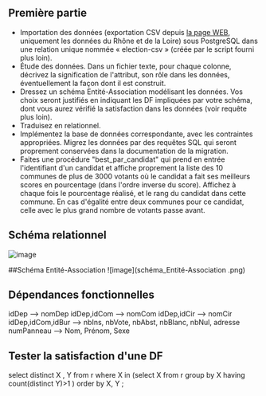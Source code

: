 ## Première partie

* Importation des données (exportation CSV depuis [la page WEB](https://public.opendatasoft.com/explore/dataset/election-presidentielle-2017-resultats-par-bureaux-de-vote-tour-1/table/?disjunctive.libelle_de_la_commune), uniquement les données du Rhône et de la Loire) sous PostgreSQL dans une relation unique nommée « election-csv » (créée par le script fourni plus loin).
* Étude des données. Dans un fichier texte, pour chaque colonne, décrivez la signification de l'attribut, son rôle dans les données, éventuellement la façon dont il est construit.
* Dressez un schéma Entité-Association modélisant les données. Vos choix seront justifiés en indiquant les DF impliquées par votre schéma, dont vous aurez vérifié la satisfaction dans les données (voir requête plus loin).
* Traduisez en relationnel.
* Implémentez la base de données correspondante, avec les contraintes appropriées. Migrez les données par des requêtes SQL qui seront proprement conservées dans la documentation de la migration.
* Faites une procédure "best_par_candidat" qui prend en entrée l'identifiant d'un candidat et affiche proprement la liste des 10 communes de plus de 3000 votants où le candidat a fait ses meilleurs scores en pourcentage (dans l'ordre inverse du score). Affichez à chaque fois le pourcentage réalisé, et le rang du candidat dans cette commune. En cas d'égalité entre deux communes pour ce candidat, celle avec le plus grand nombre de votants passe avant.


## Schéma relationnel
![image](schéma_relationnel.jpg)


##Schéma Entité-Association
![image](schéma_Entité-Association .png)



## Dépendances fonctionnelles

idDep --> nomDep
idDep,idCom --> nomCom
idDep,idCir --> nomCir
idDep,idCom,idBur --> nbIns, nbVote, nbAbst, nbBlanc, nbNul, adresse
numPanneau --> Nom, Prénom, Sexe





## Tester la satisfaction d'une DF

select distinct X , Y 
from r
where X in (select X
			from r
			group by X 
			having count(distinct Y)>1 )
order by X, Y ;